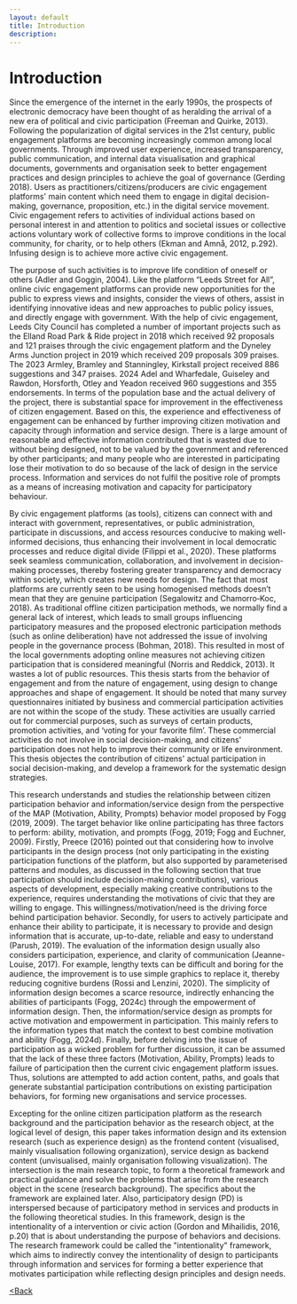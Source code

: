 ```yaml
---
layout: default
title: Introduction
description: 
---
```


# Introduction

Since the emergence of the internet in the early 1990s, the prospects of electronic democracy have been thought of as heralding the arrival of a new era of political and civic participation (Freeman and Quirke, 2013). Following the popularization of digital services in the 21st century, public engagement platforms are becoming increasingly common among local governments. Through improved user experience, increased transparency, public communication, and internal data visualisation and graphical documents, governments and organisation seek to better engagement practices and design principles to achieve the goal of governance (Gerding 2018). Users as practitioners/citizens/producers are civic engagement platforms' main content which need them to engage in digital decision-making, governance, proposition, etc.) in the digital service movement. Civic engagement refers to activities of individual actions based on personal interest in and attention to politics and societal issues or collective actions voluntary work of collective forms to improve conditions in the local community, for charity, or to help others (Ekman and Amnå, 2012, p.292). Infusing design is to achieve more active civic engagement. 

The purpose of such activities is to improve life condition of oneself or others (Adler and Goggin, 2004). Like the platform “Leeds Street for All”, online civic engagement platforms can provide new opportunities for the public to express views and insights, consider the views of others, assist in identifying innovative ideas and new approaches to public policy issues, and directly engage with government. With the help of civic engagement, Leeds City Council has completed a number of important projects such as the Elland Road Park & Ride project in 2018 which received 92 proposals and 121 praises through the civic engagement platform and the Dyneley Arms Junction project in 2019 which received 209 proposals 309 praises. The 2023 Armley, Bramley and Stanningley, Kirkstall project received 886 suggestions and 347 praises. 2024 Adel and Wharfedale, Guiseley and Rawdon, Horsforth, Otley and Yeadon received 960 suggestions and 355 endorsements. In terms of the population base and the actual delivery of the project, there is substantial space for improvement in the effectiveness of citizen engagement. Based on this, the experience and effectiveness of engagement can be enhanced by further improving citizen motivation and capacity through information and service design. There is a large amount of reasonable and effective information contributed that is wasted due to without being designed, not to be valued by the government and referenced by other participants; and many people who are interested in participating lose their motivation to do so because of the lack of design in the service process. Information and services do not fulfil the positive role of prompts as a means of increasing motivation and capacity for participatory behaviour.

By civic engagement platforms (as tools), citizens can connect with and interact with government, representatives, or public administration, participate in discussions, and access resources conducive to making well-informed decisions, thus enhancing their involvement in local democratic processes and reduce digital divide (Filippi et al., 2020). These platforms seek seamless communication, collaboration, and involvement in decision-making processes, thereby fostering greater transparency and democracy within society, which creates new needs for design. The fact that most platforms are currently seen to be using homogenised methods doesn’t mean that they are genuine participation (Segalowitz and Chamorro‐Koc, 2018). As traditional offline citizen participation methods, we normally find a general lack of interest, which leads to small groups influencing participatory measures and the proposed electronic participation methods (such as online deliberation) have not addressed the issue of involving people in the governance process (Bohman, 2018). This resulted in most of the local governments adopting online measures not achieving citizen participation that is considered meaningful (Norris and Reddick, 2013). It wastes a lot of public resources. This thesis starts from the behavior of engagement and from the nature of engagement, using design to change approaches and shape of engagement. 
It should be noted that many survey questionnaires initiated by business and commercial participation activities are not within the scope of the study. These activities are usually carried out for commercial purposes, such as surveys of certain products, promotion activities, and ‘voting for your favorite film’. These commercial activities do not involve in social decision-making, and citizens' participation does not help to improve their community or life environment. This thesis objectes the contribution of citizens' actual participation in social decision-making, and develop a framework for the systematic design strategies.

This research understands and studies the relationship between citizen participation behavior and information/service design from the perspective of the MAP (Motivation, Ability, Prompts) behavior model proposed by Fogg (2019, 2009). The target behavior like online participating has three factors to perform: ability, motivation, and prompts (Fogg, 2019; Fogg and Euchner, 2009). Firstly, Preece (2016) pointed out that considering how to involve participants in the design process (not only participating in the existing participation functions of the platform, but also supported by parameterised patterns and modules, as discussed in the following section that true participation should include decision-making contributions), various aspects of development, especially making creative contributions to the experience, requires understanding the motivations of civic that they are willing to engage. This willingness/motivation/need is the driving force behind participation behavior. Secondly, for users to actively participate and enhance their ability to participate, it is necessary to provide and design information that is accurate, up-to-date, reliable and easy to understand (Parush, 2019). The evaluation of the information design usually also considers participation, experience, and clarity of communication (Jeanne-Louise, 2017). For example, lengthy texts can be difficult and boring for the audience, the improvement is to use simple graphics to replace it, thereby reducing cognitive burdens (Rossi and Lenzini, 2020). The simplicity of information design becomes a scarce resource, indirectly enhancing the abilities of participants (Fogg, 2024c) through the empowerment of information design. Then, the information/service design as prompts for active motivation and empowerment in participation. This mainly refers to the information types that match the context to best combine motivation and ability (Fogg, 2024d). Finally, before delving into the issue of participation as a wicked problem for further discussion, it can be assumed that the lack of these three factors (Motivation, Ability, Prompts) leads to failure of participation then the current civic engagement platform issues. Thus, solutions are attempted to add action content, paths, and goals that generate substantial participation contributions on existing participation behaviors, for forming new organisations and service processes.

Excepting for the online citizen participation platform as the research background and the participation behavior as the research object, at the logical level of design, this paper takes information design and its extension research (such as experience design) as the frontend content (visualised, mainly visualisation following organization), service design as backend content (unvisualised, mainly organisation following visualization). The intersection is the main research topic, to form a theoretical framework and practical guidance and solve the problems that arise from the research object in the scene (research background). The specifics about the framework are explained later.
Also, participatory design (PD) is interspersed because of participatory method in services and products in the following theoretical studies. In this framework, design is the intentionality of a intervention or civic action (Gordon and Mihailidis, 2016, p.20) that is about understanding the purpose of behaviors and decisions. The research framework could be called the "intentionality" framework, which aims to indirectly convey the intentionality of design to participants through information and services for forming a better experience that motivates participation while reflecting design principles and design needs.



[<Back](./)
